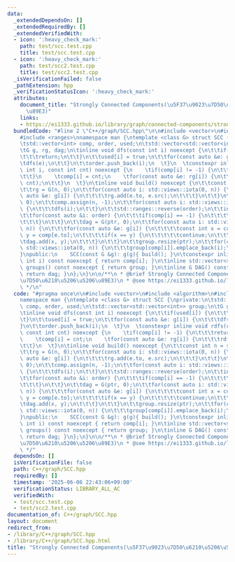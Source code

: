 ```yaml
---
data:
  _extendedDependsOn: []
  _extendedRequiredBy: []
  _extendedVerifiedWith:
  - icon: ':heavy_check_mark:'
    path: test/scc.test.cpp
    title: test/scc.test.cpp
  - icon: ':heavy_check_mark:'
    path: test/scc2.test.cpp
    title: test/scc2.test.cpp
  _isVerificationFailed: false
  _pathExtension: hpp
  _verificationStatusIcon: ':heavy_check_mark:'
  attributes:
    document_title: "Strongly Connected Components(\u5F37\u9023\u7D50\u6210\u5206\u5206\
      \u89E3)"
    links:
    - https://ei1333.github.io/library/graph/connected-components/strongly-connected-components.hpp
  bundledCode: "#line 2 \"C++/graph/SCC.hpp\"\n\n#include <vector>\n#include <algorithm>\n\
    #include <ranges>\nnamespace man {\ntemplate <class G> struct SCC {\nprivate:\n\
    \tstd::vector<int> comp, order, used;\n\tstd::vector<std::vector<int>> group;\n\
    \tG g, rg, dag;\n\tinline void dfs(const int i) noexcept {\n\t\tif(used[i]) {\n\
    \t\t\treturn;\n\t\t}\n\t\tused[i] = true;\n\t\tfor(const auto &e: g[i]) {\n\t\t\
    \tdfs(e);\n\t\t}\n\t\torder.push_back(i);\n  \t}\n  \tconstexpr inline void rdfs(const\
    \ int i, const int cnt) noexcept {\n    \tif(comp[i] != -1) {\n\t\t\treturn;\n\
    \t\t}\n    \tcomp[i] = cnt;\n    \tfor(const auto &e: rg[i]) {\n\t\t\trdfs(e,\
    \ cnt);\n\t\t}\n  \t}\n\tinline void build() noexcept {\n\t\tconst int n = std::ssize(g);\n\
    \t\trg = G(n, 0);\n\t\tfor(const auto i: std::views::iota(0, n)) {\n\t\t\tfor(const\
    \ auto &e: g[i]) {\n\t\t\t\trg.add(e.to, e.src);\n\t\t\t}\n\t\t}\n\t\tused.assign(n,\
    \ 0);\n\t\tcomp.assign(n, -1);\n\t\tfor(const auto i: std::views::iota(0, n))\
    \ {\n\t\t\tdfs(i);\n\t\t}\n\t\tstd::ranges::reverse(order);\n\t\tint ptr = 0;\n\
    \t\tfor(const auto &i: order) {\n\t\t\tif(comp[i] == -1) {\n\t\t\t\trdfs(i, ptr++);\n\
    \t\t\t}\n\t\t}\n\t\tdag = G(ptr, 0);\n\t\tfor(const auto i: std::views::iota(0,\
    \ n)) {\n\t\t\tfor(const auto &e: g[i]) {\n\t\t\t\tconst int x = comp[e.src],\
    \ y = comp[e.to];\n\t\t\t\tif(x == y) {\n\t\t\t\t\tcontinue;\n\t\t\t\t}\n\t\t\t\
    \tdag.add(x, y);\n\t\t\t}\n\t\t}\n\t\tgroup.resize(ptr);\n\t\tfor(const auto i:\
    \ std::views::iota(0, n)) {\n\t\t\tgroup[comp[i]].emplace_back(i);\n\t\t}\n\t\
    }\npublic:\n    SCC(const G &g): g(g){ build(); }\n\tconstexpr inline int operator[](const\
    \ int i) const noexcept { return comp[i]; }\n\tinline std::vector<std::vector<int>>\
    \ groups() const noexcept { return group; }\n\tinline G DAG() const noexcept {\
    \ return dag; }\n};\n}\n\n/**\n * @brief Strongly Connected Components(\u5F37\u9023\
    \u7D50\u6210\u5206\u5206\u89E3)\n * @see https://ei1333.github.io/library/graph/connected-components/strongly-connected-components.hpp\n\
    \ */\n"
  code: "#pragma once\n\n#include <vector>\n#include <algorithm>\n#include <ranges>\n\
    namespace man {\ntemplate <class G> struct SCC {\nprivate:\n\tstd::vector<int>\
    \ comp, order, used;\n\tstd::vector<std::vector<int>> group;\n\tG g, rg, dag;\n\
    \tinline void dfs(const int i) noexcept {\n\t\tif(used[i]) {\n\t\t\treturn;\n\t\
    \t}\n\t\tused[i] = true;\n\t\tfor(const auto &e: g[i]) {\n\t\t\tdfs(e);\n\t\t\
    }\n\t\torder.push_back(i);\n  \t}\n  \tconstexpr inline void rdfs(const int i,\
    \ const int cnt) noexcept {\n    \tif(comp[i] != -1) {\n\t\t\treturn;\n\t\t}\n\
    \    \tcomp[i] = cnt;\n    \tfor(const auto &e: rg[i]) {\n\t\t\trdfs(e, cnt);\n\
    \t\t}\n  \t}\n\tinline void build() noexcept {\n\t\tconst int n = std::ssize(g);\n\
    \t\trg = G(n, 0);\n\t\tfor(const auto i: std::views::iota(0, n)) {\n\t\t\tfor(const\
    \ auto &e: g[i]) {\n\t\t\t\trg.add(e.to, e.src);\n\t\t\t}\n\t\t}\n\t\tused.assign(n,\
    \ 0);\n\t\tcomp.assign(n, -1);\n\t\tfor(const auto i: std::views::iota(0, n))\
    \ {\n\t\t\tdfs(i);\n\t\t}\n\t\tstd::ranges::reverse(order);\n\t\tint ptr = 0;\n\
    \t\tfor(const auto &i: order) {\n\t\t\tif(comp[i] == -1) {\n\t\t\t\trdfs(i, ptr++);\n\
    \t\t\t}\n\t\t}\n\t\tdag = G(ptr, 0);\n\t\tfor(const auto i: std::views::iota(0,\
    \ n)) {\n\t\t\tfor(const auto &e: g[i]) {\n\t\t\t\tconst int x = comp[e.src],\
    \ y = comp[e.to];\n\t\t\t\tif(x == y) {\n\t\t\t\t\tcontinue;\n\t\t\t\t}\n\t\t\t\
    \tdag.add(x, y);\n\t\t\t}\n\t\t}\n\t\tgroup.resize(ptr);\n\t\tfor(const auto i:\
    \ std::views::iota(0, n)) {\n\t\t\tgroup[comp[i]].emplace_back(i);\n\t\t}\n\t\
    }\npublic:\n    SCC(const G &g): g(g){ build(); }\n\tconstexpr inline int operator[](const\
    \ int i) const noexcept { return comp[i]; }\n\tinline std::vector<std::vector<int>>\
    \ groups() const noexcept { return group; }\n\tinline G DAG() const noexcept {\
    \ return dag; }\n};\n}\n\n/**\n * @brief Strongly Connected Components(\u5F37\u9023\
    \u7D50\u6210\u5206\u5206\u89E3)\n * @see https://ei1333.github.io/library/graph/connected-components/strongly-connected-components.hpp\n\
    \ */"
  dependsOn: []
  isVerificationFile: false
  path: C++/graph/SCC.hpp
  requiredBy: []
  timestamp: '2025-06-06 22:43:06+09:00'
  verificationStatus: LIBRARY_ALL_AC
  verifiedWith:
  - test/scc.test.cpp
  - test/scc2.test.cpp
documentation_of: C++/graph/SCC.hpp
layout: document
redirect_from:
- /library/C++/graph/SCC.hpp
- /library/C++/graph/SCC.hpp.html
title: "Strongly Connected Components(\u5F37\u9023\u7D50\u6210\u5206\u5206\u89E3)"
---
```

